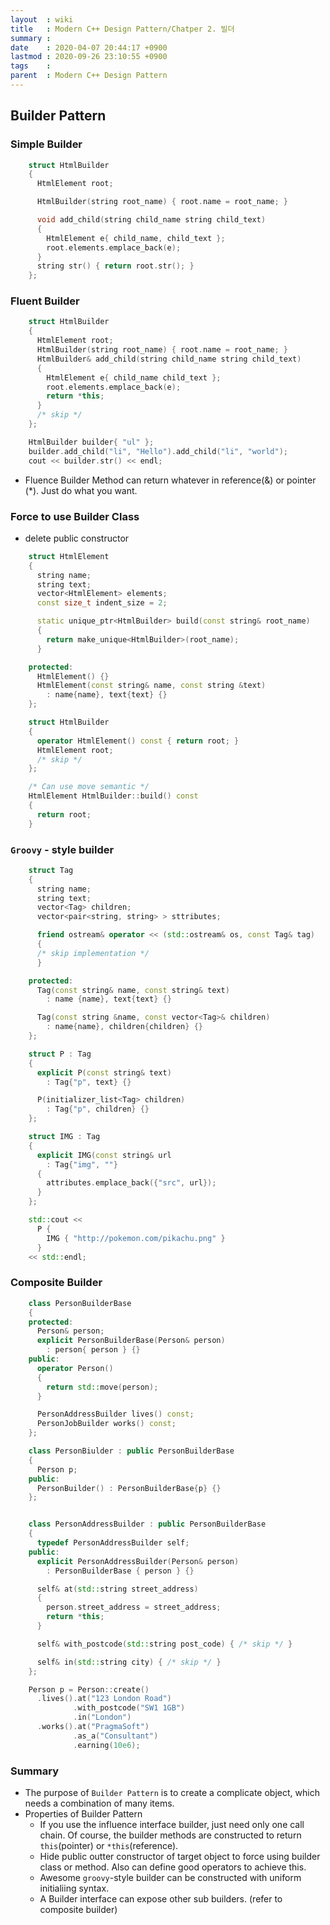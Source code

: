```yaml
---
layout  : wiki
title   : Modern C++ Design Pattern/Chatper 2. 빌더
summary :
date    : 2020-04-07 20:44:17 +0900
lastmod : 2020-09-26 23:10:55 +0900
tags    :
parent  : Modern C++ Design Pattern
---
```

## Builder Pattern

### Simple Builder
```cpp
    struct HtmlBuilder
    {
      HtmlElement root;

      HtmlBuilder(string root_name) { root.name = root_name; }

      void add_child(string child_name string child_text)
      {
        HtmlElement e{ child_name, child_text };
        root.elements.emplace_back(e);
      }
      string str() { return root.str(); }
    };
```

### Fluent Builder
```cpp
    struct HtmlBuilder
    {
      HtmlElement root;
      HtmlBuilder(string root_name) { root.name = root_name; }
      HtmlBuilder& add_child(string child_name string child_text)
      {
        HtmlElement e{ child_name child_text };
        root.elements.emplace_back(e);
        return *this;
      }
      /* skip */
    };

    HtmlBuilder builder{ "ul" };
    builder.add_child("li", "Hello").add_child("li", "world");
    cout << builder.str() << endl;
```

- Fluence Builder Method can return whatever in reference(&) or pointer (*). Just do what you want.

### Force to use Builder Class

- delete public constructor
```cpp
    struct HtmlElement
    {
      string name;
      string text;
      vector<HtmlElement> elements;
      const size_t indent_size = 2;

      static unique_ptr<HtmlBuilder> build(const string& root_name)
      {
        return make_unique<HtmlBuilder>(root_name);
      }

    protected:
      HtmlElement() {}
      HtmlElement(const string& name, const string &text)
        : name{name}, text{text} {}
    };

    struct HtmlBuilder
    {
      operator HtmlElement() const { return root; }
      HtmlElement root;
      /* skip */
    };

    /* Can use move semantic */
    HtmlElement HtmlBuilder::build() const
    {
      return root;
    }
```

### `Groovy` - style builder

```cpp
    struct Tag
    {
      string name;
      string text;
      vector<Tag> children;
      vector<pair<string, string> > sttributes;

      friend ostream& operator << (std::ostream& os, const Tag& tag)
      {
      /* skip implementation */
      }

    protected:
      Tag(const string& name, const string& text)
        : name {name}, text{text} {}

      Tag(const string &name, const vector<Tag>& children)
        : name{name}, children{children} {}
    };

    struct P : Tag
    {
      explicit P(const string& text)
        : Tag{"p", text} {}

      P(initializer_list<Tag> children)
        : Tag{"p", children} {}
    };

    struct IMG : Tag
    {
      explicit IMG(const string& url
        : Tag{"img", ""}
      {
        attributes.emplace_back({"src", url});
      }
    };

    std::cout <<
      P {
        IMG { "http://pokemon.com/pikachu.png" }
      }
    << std::endl;
```

### Composite Builder

```cpp
    class PersonBuilderBase
    {
    protected:
      Person& person;
      explicit PersonBuilderBase(Person& person)
        : person{ person } {}
    public:
      operator Person()
      {
        return std::move(person);
      }

      PersonAddressBuilder lives() const;
      PersonJobBuilder works() const;
    };

    class PersonBiulder : public PersonBuilderBase
    {
      Person p;
    public:
      PersonBuilder() : PersonBuilderBase{p} {}
    };


    class PersonAddressBuilder : public PersonBuilderBase
    {
      typedef PersonAddressBuilder self;
    public:
      explicit PersonAddressBuilder(Person& person)
        : PersonBuilderBase { person } {}

      self& at(std::string street_address)
      {
        person.street_address = street_address;
        return *this;
      }

      self& with_postcode(std::string post_code) { /* skip */ }

      self& in(std::string city) { /* skip */ }
    };

    Person p = Person::create()
      .lives().at("123 London Road")
              .with_postcode("SW1 1GB")
              .in("London")
      .works().at("PragmaSoft")
              .as_a("Consultant")
              .earning(10e6);
```

### Summary

- The purpose of `Builder Pattern` is to create a complicate object, which needs a combination of many items.
- Properties of Builder Pattern
    - If you use the influence interface builder, just need only one call chain. Of course, the builder methods are constructed to return `this`(pointer) or `*this`(reference).
    - Hide public outter constructor of target object to force using builder class or method. Also can define good operators to achieve this.
    - Awesome `groovy`-style builder can be constructed with uniform initialiing syntax.
    - A Builder interface can expose other sub builders. (refer to composite builder)

